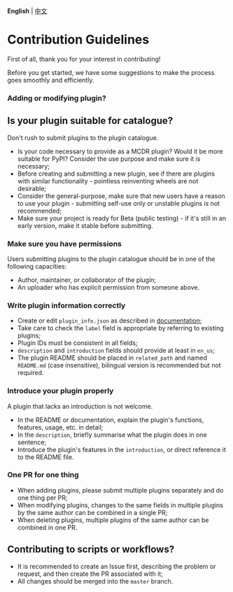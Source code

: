 **English** | [中文](CONTRIBUTING_CN.md)

# Contribution Guidelines

First of all, thank you for your interest in contributing!

Before you get started, we have some suggestions to make the process goes smoothly and efficiently.

### Adding or modifying plugin?

## Is your plugin suitable for catalogue?

Don't rush to submit plugins to the plugin catalogue.

- Is your code necessary to provide as a MCDR plugin? Would it be more suitable for PyPI? Consider the use purpose and make sure it is necessary;
- Before creating and submitting a new plugin, see if there are plugins with similar functionality - pointless reinventing wheels are not desirable;
- Consider the general-purpose, make sure that new users have a reason to use your plugin - submitting self-use only or unstable plugins is not recommended;
- Make sure your project is ready for Beta (public testing) - if it's still in an early version, make it stable before submitting.

### Make sure you have permissions

Users submitting plugins to the plugin catalogue should be in one of the following capacities:

- Author, maintainer, or collaborator of the plugin;
- An uploader who has explicit permission from someone above.

### Write plugin information correctly

- Create or edit `plugin_info.json` as described in [documentation](https://mcdreforged.readthedocs.io/en/latest/plugin_dev/plugin_catalogue.html);
- Take care to check the `label` field is appropriate by referring to existing plugins;
- Plugin IDs must be consistent in all fields;
- `description` and `introduction` fields should provide at least in `en_us`;
- The plugin README should be placed in `related_path` and named `README.md` (case insensitive), bilingual version is recommended but not required.

### Introduce your plugin properly

A plugin that lacks an introduction is not welcome.

- In the README or documentation, explain the plugin's functions, features, usage, etc. in detail;
- In the `description`, briefly summarise what the plugin does in one sentence;
- Introduce the plugin's features in the `introduction`, or direct reference it to the README file.


### One PR for one thing

- When adding plugins, please submit multiple plugins separately and do one thing per PR;
- When modifying plugins, changes to the same fields in multiple plugins by the same author can be combined in a single PR;
- When deleting plugins, multiple plugins of the same author can be combined in one PR.

## Contributing to scripts or workflows?

- It is recommended to create an Issue first, describing the problem or request, and then create the PR associated with it;
- All changes should be merged into the `master` branch.

